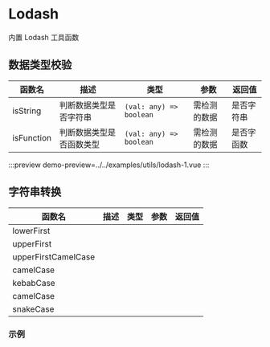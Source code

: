 # Lodash

内置 Lodash 工具函数

## 数据类型校验

| 函数名     | 描述                     | 类型                    | 参数         | 返回值     |
| ---------- | ------------------------ | ----------------------- | ------------ | ---------- |
| isString   | 判断数据类型是否字符串   | `(val: any) => boolean` | 需检测的数据 | 是否字符串 |
| isFunction | 判断数据类型是否函数类型 | `(val: any) => boolean` | 需检测的数据 | 是否字函数 |

:::preview
demo-preview=../../examples/utils/lodash-1.vue
:::

## 字符串转换

| 函数名              | 描述 | 类型 | 参数 | 返回值 |
| ------------------- | ---- | ---- | ---- | ------ |
| lowerFirst          |      |      |      |        |
| upperFirst          |      |      |      |        |
| upperFirstCamelCase |      |      |      |        |
| camelCase           |      |      |      |        |
| kebabCase           |      |      |      |        |
| camelCase           |      |      |      |        |
| snakeCase           |      |      |      |        |

### 示例
